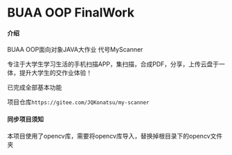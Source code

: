 # BUAA OOP FinalWork

#### 介绍

BUAA OOP面向对象JAVA大作业
代号MyScanner

专注于大学生学习生活的手机扫描APP，集扫描，合成PDF，分享，上传云盘于一体，提升大学生的交作业体验！

已完成全部基本功能

项目仓库`https://gitee.com/JQKonatsu/my-scanner`

#### 同步项目须知

本项目使用了opencv库，需要将opencv库导入，替换掉根目录下的opencv文件夹


